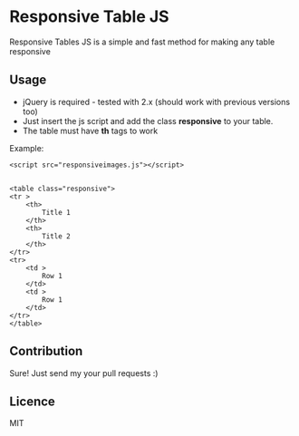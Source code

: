 Responsive Table JS
===================

Responsive Tables JS is a simple and fast method for making any table responsive

Usage
------

* jQuery is required - tested with 2.x (should work with previous versions too)
* Just insert the js script and add the class **responsive** to your table.
* The table must have **th** tags to work

Example:

    <script src="responsiveimages.js"></script>


    <table class="responsive">
    <tr >
        <th>
            Title 1
        </th>
        <th>
            Title 2
        </th>
    </tr>
    <tr>
        <td >
            Row 1
        </td>
        <td >
            Row 1
        </td>
    </tr>
    </table>

Contribution
------------

Sure! Just send my your pull requests :)

Licence
-------

MIT
